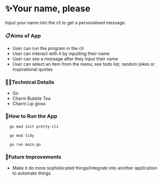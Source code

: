 # ✨Your name, please

Input your name into the cli to get a personalised message.

### 📋Aims of App

- User can run the program in the cli
- User can interact with it by inputting their name
- User can see a message after they input their name
- User can select an item from the menu; see todo list, random jokes or inspirational quotes

### 👩‍💻Technical Details

- Go
- Charm Bubble Tea
- Charm Lip gloss

### 🔧How to Run the App

```bash
  go mod init pretty-cli
```

```bash
  go mod tidy
```

```bash
  go run main.go
```

### 💭Future Improvements

- Make it do more sophisticated things/integrate into another application to automate things
